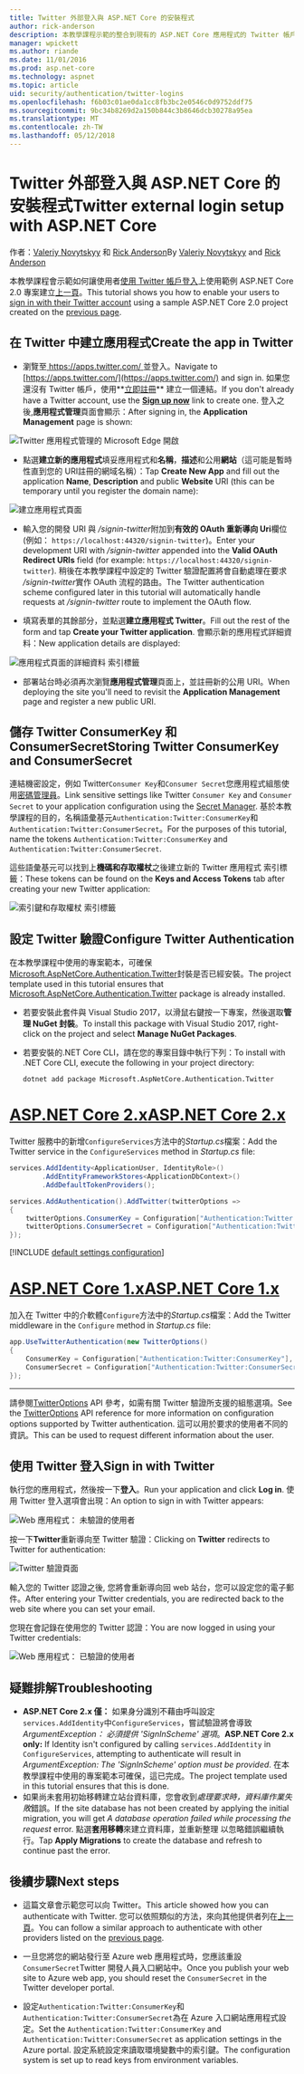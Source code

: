 ```yaml
---
title: Twitter 外部登入與 ASP.NET Core 的安裝程式
author: rick-anderson
description: 本教學課程示範的整合到現有的 ASP.NET Core 應用程式的 Twitter 帳戶使用者驗證。
manager: wpickett
ms.author: riande
ms.date: 11/01/2016
ms.prod: asp.net-core
ms.technology: aspnet
ms.topic: article
uid: security/authentication/twitter-logins
ms.openlocfilehash: f6b03c01ae0da1cc8fb3bc2e0546c0d9752ddf75
ms.sourcegitcommit: 9bc34b8269d2a150b844c3b8646dcb30278a95ea
ms.translationtype: MT
ms.contentlocale: zh-TW
ms.lasthandoff: 05/12/2018
---
```

# <a name="twitter-external-login-setup-with-aspnet-core"></a><span data-ttu-id="9ce88-103">Twitter 外部登入與 ASP.NET Core 的安裝程式</span><span class="sxs-lookup"><span data-stu-id="9ce88-103">Twitter external login setup with ASP.NET Core</span></span>

<span data-ttu-id="9ce88-104">作者：[Valeriy Novytskyy](https://github.com/01binary) 和 [Rick Anderson](https://twitter.com/RickAndMSFT)</span><span class="sxs-lookup"><span data-stu-id="9ce88-104">By [Valeriy Novytskyy](https://github.com/01binary) and [Rick Anderson](https://twitter.com/RickAndMSFT)</span></span>

<span data-ttu-id="9ce88-105">本教學課程會示範如何讓使用者[使用 Twitter 帳戶登入](https://dev.twitter.com/web/sign-in/desktop-browser)上使用範例 ASP.NET Core 2.0 專案建立[上一頁](xref:security/authentication/social/index)。</span><span class="sxs-lookup"><span data-stu-id="9ce88-105">This tutorial shows you how to enable your users to [sign in with their Twitter account](https://dev.twitter.com/web/sign-in/desktop-browser) using a sample ASP.NET Core 2.0 project created on the [previous page](xref:security/authentication/social/index).</span></span>

## <a name="create-the-app-in-twitter"></a><span data-ttu-id="9ce88-106">在 Twitter 中建立應用程式</span><span class="sxs-lookup"><span data-stu-id="9ce88-106">Create the app in Twitter</span></span>

* <span data-ttu-id="9ce88-107">瀏覽至[ https://apps.twitter.com/ ](https://apps.twitter.com/)並登入。</span><span class="sxs-lookup"><span data-stu-id="9ce88-107">Navigate to [https://apps.twitter.com/](https://apps.twitter.com/) and sign in.</span></span> <span data-ttu-id="9ce88-108">如果您還沒有 Twitter 帳戶，使用**[立即註冊](https://twitter.com/signup)** 建立一個連結。</span><span class="sxs-lookup"><span data-stu-id="9ce88-108">If you don't already have a Twitter account, use the **[Sign up now](https://twitter.com/signup)** link to create one.</span></span> <span data-ttu-id="9ce88-109">登入之後,**應用程式管理**頁面會顯示：</span><span class="sxs-lookup"><span data-stu-id="9ce88-109">After signing in, the **Application Management** page is shown:</span></span>

![Twitter 應用程式管理的 Microsoft Edge 開啟](index/_static/TwitterAppManage.png)

* <span data-ttu-id="9ce88-111">點選**建立新的應用程式**填妥應用程式和**名稱**，**描述**和公用**網站**（這可能是暫時性直到您的 URI註冊的網域名稱）：</span><span class="sxs-lookup"><span data-stu-id="9ce88-111">Tap **Create New App** and fill out the application **Name**, **Description** and public **Website** URI (this can be temporary until you register the domain name):</span></span>

![建立應用程式頁面](index/_static/TwitterCreate.png)

* <span data-ttu-id="9ce88-113">輸入您的開發 URI 與 */signin-twitter*附加到**有效的 OAuth 重新導向 Uri**欄位 (例如： `https://localhost:44320/signin-twitter`)。</span><span class="sxs-lookup"><span data-stu-id="9ce88-113">Enter your development URI with */signin-twitter* appended into the **Valid OAuth Redirect URIs** field (for example: `https://localhost:44320/signin-twitter`).</span></span> <span data-ttu-id="9ce88-114">稍後在本教學課程中設定的 Twitter 驗證配置將會自動處理在要求 */signin-twitter*實作 OAuth 流程的路由。</span><span class="sxs-lookup"><span data-stu-id="9ce88-114">The Twitter authentication scheme configured later in this tutorial will automatically handle requests at */signin-twitter* route to implement the OAuth flow.</span></span>

* <span data-ttu-id="9ce88-115">填寫表單的其餘部分，並點選**建立應用程式 Twitter**。</span><span class="sxs-lookup"><span data-stu-id="9ce88-115">Fill out the rest of the form and tap **Create your Twitter application**.</span></span> <span data-ttu-id="9ce88-116">會顯示新的應用程式詳細資料：</span><span class="sxs-lookup"><span data-stu-id="9ce88-116">New application details are displayed:</span></span>

![應用程式頁面的詳細資料 索引標籤](index/_static/TwitterAppDetails.png)

* <span data-ttu-id="9ce88-118">部署站台時必須再次瀏覽**應用程式管理**頁面上，並註冊新的公用 URI。</span><span class="sxs-lookup"><span data-stu-id="9ce88-118">When deploying the site you'll need to revisit the **Application Management** page and register a new public URI.</span></span>

## <a name="storing-twitter-consumerkey-and-consumersecret"></a><span data-ttu-id="9ce88-119">儲存 Twitter ConsumerKey 和 ConsumerSecret</span><span class="sxs-lookup"><span data-stu-id="9ce88-119">Storing Twitter ConsumerKey and ConsumerSecret</span></span>

<span data-ttu-id="9ce88-120">連結機密設定，例如 Twitter`Consumer Key`和`Consumer Secret`您應用程式組態使用[密碼管理員](xref:security/app-secrets)。</span><span class="sxs-lookup"><span data-stu-id="9ce88-120">Link sensitive settings like Twitter `Consumer Key` and `Consumer Secret` to your application configuration using the [Secret Manager](xref:security/app-secrets).</span></span> <span data-ttu-id="9ce88-121">基於本教學課程的目的，名稱語彙基元`Authentication:Twitter:ConsumerKey`和`Authentication:Twitter:ConsumerSecret`。</span><span class="sxs-lookup"><span data-stu-id="9ce88-121">For the purposes of this tutorial, name the tokens `Authentication:Twitter:ConsumerKey` and `Authentication:Twitter:ConsumerSecret`.</span></span>

<span data-ttu-id="9ce88-122">這些語彙基元可以找到上**機碼和存取權杖**之後建立新的 Twitter 應用程式 索引標籤：</span><span class="sxs-lookup"><span data-stu-id="9ce88-122">These tokens can be found on the **Keys and Access Tokens** tab after creating your new Twitter application:</span></span>

![索引鍵和存取權杖 索引標籤](index/_static/TwitterKeys.png)

## <a name="configure-twitter-authentication"></a><span data-ttu-id="9ce88-124">設定 Twitter 驗證</span><span class="sxs-lookup"><span data-stu-id="9ce88-124">Configure Twitter Authentication</span></span>

<span data-ttu-id="9ce88-125">在本教學課程中使用的專案範本，可確保[Microsoft.AspNetCore.Authentication.Twitter](https://www.nuget.org/packages/Microsoft.AspNetCore.Authentication.Twitter)封裝是否已經安裝。</span><span class="sxs-lookup"><span data-stu-id="9ce88-125">The project template used in this tutorial ensures that [Microsoft.AspNetCore.Authentication.Twitter](https://www.nuget.org/packages/Microsoft.AspNetCore.Authentication.Twitter) package is already installed.</span></span>

* <span data-ttu-id="9ce88-126">若要安裝此套件與 Visual Studio 2017，以滑鼠右鍵按一下專案，然後選取**管理 NuGet 封裝**。</span><span class="sxs-lookup"><span data-stu-id="9ce88-126">To install this package with Visual Studio 2017, right-click on the project and select **Manage NuGet Packages**.</span></span>
* <span data-ttu-id="9ce88-127">若要安裝的.NET Core CLI，請在您的專案目錄中執行下列：</span><span class="sxs-lookup"><span data-stu-id="9ce88-127">To install with .NET Core CLI, execute the following in your project directory:</span></span>

   `dotnet add package Microsoft.AspNetCore.Authentication.Twitter`

# <a name="aspnet-core-2xtabaspnetcore2x"></a>[<span data-ttu-id="9ce88-128">ASP.NET Core 2.x</span><span class="sxs-lookup"><span data-stu-id="9ce88-128">ASP.NET Core 2.x</span></span>](#tab/aspnetcore2x/)

<span data-ttu-id="9ce88-129">Twitter 服務中的新增`ConfigureServices`方法中的*Startup.cs*檔案：</span><span class="sxs-lookup"><span data-stu-id="9ce88-129">Add the Twitter service in the `ConfigureServices` method in *Startup.cs* file:</span></span>

```csharp
services.AddIdentity<ApplicationUser, IdentityRole>()
        .AddEntityFrameworkStores<ApplicationDbContext>()
        .AddDefaultTokenProviders();

services.AddAuthentication().AddTwitter(twitterOptions =>
{
    twitterOptions.ConsumerKey = Configuration["Authentication:Twitter:ConsumerKey"];
    twitterOptions.ConsumerSecret = Configuration["Authentication:Twitter:ConsumerSecret"];
});
```

[!INCLUDE [default settings configuration](includes/default-settings.md)]

# <a name="aspnet-core-1xtabaspnetcore1x"></a>[<span data-ttu-id="9ce88-130">ASP.NET Core 1.x</span><span class="sxs-lookup"><span data-stu-id="9ce88-130">ASP.NET Core 1.x</span></span>](#tab/aspnetcore1x/)

<span data-ttu-id="9ce88-131">加入在 Twitter 中的介軟體`Configure`方法中的*Startup.cs*檔案：</span><span class="sxs-lookup"><span data-stu-id="9ce88-131">Add the Twitter middleware in the `Configure` method in *Startup.cs* file:</span></span>

```csharp
app.UseTwitterAuthentication(new TwitterOptions()
{
    ConsumerKey = Configuration["Authentication:Twitter:ConsumerKey"],
    ConsumerSecret = Configuration["Authentication:Twitter:ConsumerSecret"]
});
```

---

<span data-ttu-id="9ce88-132">請參閱[TwitterOptions](/dotnet/api/microsoft.aspnetcore.builder.twitteroptions) API 參考，如需有關 Twitter 驗證所支援的組態選項。</span><span class="sxs-lookup"><span data-stu-id="9ce88-132">See the [TwitterOptions](/dotnet/api/microsoft.aspnetcore.builder.twitteroptions) API reference for more information on configuration options supported by Twitter authentication.</span></span> <span data-ttu-id="9ce88-133">這可以用於要求的使用者不同的資訊。</span><span class="sxs-lookup"><span data-stu-id="9ce88-133">This can be used to request different information about the user.</span></span>

## <a name="sign-in-with-twitter"></a><span data-ttu-id="9ce88-134">使用 Twitter 登入</span><span class="sxs-lookup"><span data-stu-id="9ce88-134">Sign in with Twitter</span></span>

<span data-ttu-id="9ce88-135">執行您的應用程式，然後按一下**登入**。</span><span class="sxs-lookup"><span data-stu-id="9ce88-135">Run your application and click **Log in**.</span></span> <span data-ttu-id="9ce88-136">使用 Twitter 登入選項會出現：</span><span class="sxs-lookup"><span data-stu-id="9ce88-136">An option to sign in with Twitter appears:</span></span>

![Web 應用程式： 未驗證的使用者](index/_static/DoneTwitter.png)

<span data-ttu-id="9ce88-138">按一下**Twitter**重新導向至 Twitter 驗證：</span><span class="sxs-lookup"><span data-stu-id="9ce88-138">Clicking on **Twitter** redirects to Twitter for authentication:</span></span>

![Twitter 驗證頁面](index/_static/TwitterLogin.png)

<span data-ttu-id="9ce88-140">輸入您的 Twitter 認證之後, 您將會重新導向回 web 站台，您可以設定您的電子郵件。</span><span class="sxs-lookup"><span data-stu-id="9ce88-140">After entering your Twitter credentials, you are redirected back to the web site where you can set your email.</span></span>

<span data-ttu-id="9ce88-141">您現在會記錄在使用您的 Twitter 認證：</span><span class="sxs-lookup"><span data-stu-id="9ce88-141">You are now logged in using your Twitter credentials:</span></span>

![Web 應用程式： 已驗證的使用者](index/_static/Done.png)

## <a name="troubleshooting"></a><span data-ttu-id="9ce88-143">疑難排解</span><span class="sxs-lookup"><span data-stu-id="9ce88-143">Troubleshooting</span></span>

* <span data-ttu-id="9ce88-144">**ASP.NET Core 2.x 僅：** 如果身分識別不藉由呼叫設定`services.AddIdentity`中`ConfigureServices`，嘗試驗證將會導致*ArgumentException： 必須提供 'SignInScheme' 選項*。</span><span class="sxs-lookup"><span data-stu-id="9ce88-144">**ASP.NET Core 2.x only:** If Identity isn't configured by calling `services.AddIdentity` in `ConfigureServices`, attempting to authenticate will result in *ArgumentException: The 'SignInScheme' option must be provided*.</span></span> <span data-ttu-id="9ce88-145">在本教學課程中使用的專案範本可確保，這已完成。</span><span class="sxs-lookup"><span data-stu-id="9ce88-145">The project template used in this tutorial ensures that this is done.</span></span>
* <span data-ttu-id="9ce88-146">如果尚未套用初始移轉建立站台資料庫，您會收到*處理要求時，資料庫作業失敗*錯誤。</span><span class="sxs-lookup"><span data-stu-id="9ce88-146">If the site database has not been created by applying the initial migration, you will get *A database operation failed while processing the request* error.</span></span> <span data-ttu-id="9ce88-147">點選**套用移轉**來建立資料庫，並重新整理 以忽略錯誤繼續執行。</span><span class="sxs-lookup"><span data-stu-id="9ce88-147">Tap **Apply Migrations** to create the database and refresh to continue past the error.</span></span>

## <a name="next-steps"></a><span data-ttu-id="9ce88-148">後續步驟</span><span class="sxs-lookup"><span data-stu-id="9ce88-148">Next steps</span></span>

* <span data-ttu-id="9ce88-149">這篇文章會示範您可以向 Twitter。</span><span class="sxs-lookup"><span data-stu-id="9ce88-149">This article showed how you can authenticate with Twitter.</span></span> <span data-ttu-id="9ce88-150">您可以依照類似的方法，來向其他提供者列在[上一頁](xref:security/authentication/social/index)。</span><span class="sxs-lookup"><span data-stu-id="9ce88-150">You can follow a similar approach to authenticate with other providers listed on the [previous page](xref:security/authentication/social/index).</span></span>

* <span data-ttu-id="9ce88-151">一旦您將您的網站發行至 Azure web 應用程式時，您應該重設`ConsumerSecret`Twitter 開發人員入口網站中。</span><span class="sxs-lookup"><span data-stu-id="9ce88-151">Once you publish your web site to Azure web app, you should reset the `ConsumerSecret` in the Twitter developer portal.</span></span>

* <span data-ttu-id="9ce88-152">設定`Authentication:Twitter:ConsumerKey`和`Authentication:Twitter:ConsumerSecret`為在 Azure 入口網站應用程式設定。</span><span class="sxs-lookup"><span data-stu-id="9ce88-152">Set the `Authentication:Twitter:ConsumerKey` and `Authentication:Twitter:ConsumerSecret` as application settings in the Azure portal.</span></span> <span data-ttu-id="9ce88-153">設定系統設定來讀取環境變數中的索引鍵。</span><span class="sxs-lookup"><span data-stu-id="9ce88-153">The configuration system is set up to read keys from environment variables.</span></span>
